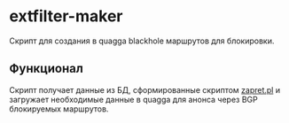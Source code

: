 extfilter-maker
===========
Скрипт для создания в quagga blackhole маршрутов для блокировки.

Функционал
----------
Скрипт получает данные из БД, сформированные скриптом [zapret.pl](https://github.com/max197616/zapret) и загружает необходимые данные в quagga для анонса через BGP блокируемых маршрутов.
